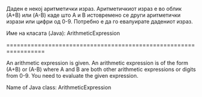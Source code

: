 Даден е некој аритметички израз. Аритметичкиот израз е во облик (A+B) или (A-B) каде што А и B истовремено се други аритметички изрази или цифри од 0-9. Потребно е да го евалуирате дадениот израз.

Име на класата (Java): ArithmeticExpression

=================================================================

An arithmetic expression is given. An arithmetic expression is of the form (A+B) or (A-B) where A and B are both other arithmetic expressions or digits from 0-9. You need to evaluate the given expression.

Name of Java class: ArithmeticExpression